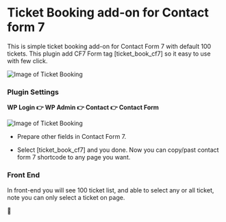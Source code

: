 # Ticket Booking add-on for Contact form 7
This is simple ticket booking add-on for Contact Form 7 with default 100 tickets. This plugin add CF7 Form tag [ticket_book_cf7] so it easy to use with few click.

![Image of Ticket Booking](http://demo.bandunigroup.com/wp-content/uploads/2020/02/tb1.png)


### Plugin Settings
**WP Login :point_right: WP Admin :point_right: Contact :point_right: Contact Form**

![Image of Ticket Booking](http://demo.bandunigroup.com/wp-content/uploads/2020/02/tb2.png)


* Prepare other fields in Contact Form 7.

* Select [ticket_book_cf7] and you done. Now you can copy/past contact form 7 shortcode to any page you want. 

### Front End
In front-end you will see 100 ticket list, and able to select any or all ticket, note you can only select a ticket on page.

:beer:
